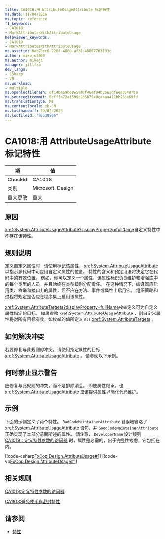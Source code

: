 ```yaml
---
title: CA1018:用 AttributeUsageAttribute 标记特性
ms.date: 11/04/2016
ms.topic: reference
f1_keywords:
- CA1018
- MarkAttributesWithAttributeUsage
helpviewer_keywords:
- CA1018
- MarkAttributesWithAttributeUsage
ms.assetid: 6ab70ec0-220f-4880-af31-45067703133c
author: mikejo5000
ms.author: mikejo
manager: jillfra
dev_langs:
- CSharp
- VB
ms.workload:
- multiple
ms.openlocfilehash: 6f14ba69b68e5af0f46ef04b2562df6e865487ba
ms.sourcegitcommit: 6cfffa72af599a9d667249caaaa411bb28ea69fd
ms.translationtype: MT
ms.contentlocale: zh-CN
ms.lasthandoff: 09/02/2020
ms.locfileid: "85530866"
---
```

# <a name="ca1018-mark-attributes-with-attributeusageattribute"></a>CA1018:用 AttributeUsageAttribute 标记特性

|项|值|
|-|-|
|CheckId|CA1018|
|类别|Microsoft. Design|
|重大更改|重大|

## <a name="cause"></a>原因
<xref:System.AttributeUsageAttribute?displayProperty=fullName>自定义特性中不存在该特性。

## <a name="rule-description"></a>规则说明
定义自定义属性时，请使用标记该属性， <xref:System.AttributeUsageAttribute> 以指示源代码中可应用自定义属性的位置。 特性的含义和预定用法将决定它在代码中的有效位置。 例如，你可以定义一个属性，该属性标识负责维护和增强库中的每个类型的人员，并且始终在类型级别分配责任。 在这种情况下，编译器应启用类、枚举和接口上的属性，但不应在方法、事件或属性上启用它。 组织策略和过程将规定是否应在程序集上启用该属性。

<xref:System.AttributeTargets?displayProperty=fullName>枚举定义可为自定义属性指定的目标。 如果省略 <xref:System.AttributeUsageAttribute> ，则自定义属性将对所有目标有效，如枚举的值所定义 `All` <xref:System.AttributeTargets> 。

## <a name="how-to-fix-violations"></a>如何解决冲突
若要修复与此规则的冲突，请使用指定属性的目标 <xref:System.AttributeUsageAttribute> 。 请参阅以下示例。

## <a name="when-to-suppress-warnings"></a>何时禁止显示警告
应修复与此规则的冲突，而不是排除消息。 即使属性继承，也 <xref:System.AttributeUsageAttribute> 应该提供属性以简化代码维护。

## <a name="example"></a>示例
下面的示例定义了两个特性。 `BadCodeMaintainerAttribute` 错误地省略了 <xref:System.AttributeUsageAttribute> 语句，并 `GoodCodeMaintainerAttribute` 正确实现了本部分前面所述的属性。 请注意， `DeveloperName` 设计规则 [CA1019：定义特性参数的访问器](../code-quality/ca1019.md) 时，属性是必需的，出于完整性考虑，它包括在内。

[!code-csharp[FxCop.Design.AttributeUsage#1](../code-quality/codesnippet/CSharp/ca1018-mark-attributes-with-attributeusageattribute_1.cs)]
[!code-vb[FxCop.Design.AttributeUsage#1](../code-quality/codesnippet/VisualBasic/ca1018-mark-attributes-with-attributeusageattribute_1.vb)]

## <a name="related-rules"></a>相关规则
[CA1019:定义特性参数的访问器](../code-quality/ca1019.md)

[CA1813:避免使用非密封特性](../code-quality/ca1813.md)

## <a name="see-also"></a>请参阅

- [特性](/dotnet/standard/design-guidelines/attributes)
